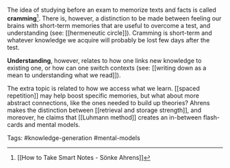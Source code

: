 The idea of studying before an exam to memorize texts and facts is called **cramming**[^1]. There is, however, a distinction to be made between feeling our brains with short-term memories that are useful to overcome a test, and understanding (see: [[hermeneutic circle]]). Cramming is short-term and whatever knowledge we acquire will probably be lost few days after the test. 

**Understanding**, however, relates to how one links new knowledge to existing one, or how can one switch contexts (see: [[writing down as a mean to understanding what we read]]). 

The extra topic is related to how we access what we learn. [[spaced repetition]] may help boost specific memories, but what about more abstract connections, like the ones needed to build up theories? Ahrens makes the distinction between [[retrieval and storage strength]], and moreover, he claims that [[Luhmann method]] creates an in-between flash-cards and mental models. 

[^1]: [[How to Take Smart Notes - Sönke Ahrens]]

Tags: #knowledge-generation #mental-models